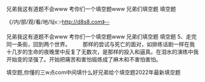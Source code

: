 兄弟我这有道题不会www
考你们一个填空题www
兄弟们填空题
填空题


《/内/部/观/看/地/址👉http://d8s8.com》--

兄弟我这有道题不会www
考你们一个填空题www
兄弟们填空题
填空题
	5、走完同一条街，回到两个世界。
　　那样的尝试与死亡的面对，如排练话剧一样在我十几岁的生命的夜晚里中反复了无数次，是那样的投入和逼真。在泪水的演练中我开始变的坚强了。开始把痛苦和害怕锻炼成了麻木和不害怕害怕。





填空题,你懂的三w点com中间填什么好兄弟给个填空题2022年最新填空题
